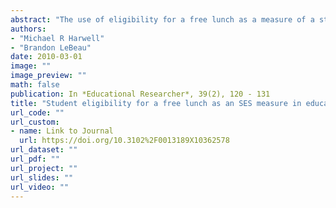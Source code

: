 ```yaml
---
abstract: "The use of eligibility for a free lunch as a measure of a student's socioeconomic status continues to be a fixture of quantitative education research. Despite its popularity, it is unclear that education researchers are familiar with what student eligibility for a free lunch does (and does not) represent. The authors examine the National School Lunch Program, which is responsible for certifying students as eligible for a free lunch, and conclude that free lunch eligibility is a poor measure of socioeconomic status, which suffers from important deficiencies that can bias inferences. A table characterizing key strengths and weaknesses of variables used as measures of socioeconomic status is provided to facilitate comparisons."
authors: 
- "Michael R Harwell" 
- "Brandon LeBeau" 
date: 2010-03-01
image: ""
image_preview: ""
math: false
publication: In *Educational Researcher*, 39(2), 120 - 131
title: "Student eligibility for a free lunch as an SES measure in education research"
url_code: ""
url_custom:
- name: Link to Journal
  url: https://doi.org/10.3102%2F0013189X10362578
url_dataset: ""
url_pdf: ""
url_project: ""
url_slides: ""
url_video: ""
---
```


